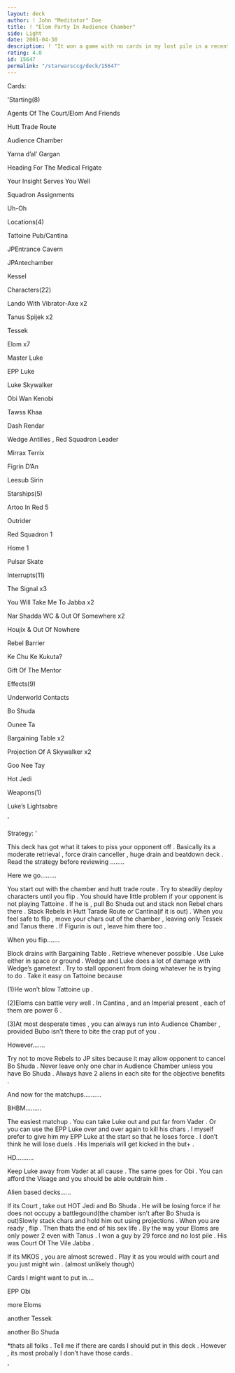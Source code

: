 ```yaml
---
layout: deck
author: ! John "Meditator" Doe
title: ! "Elom Party In Audience Chamber"
side: Light
date: 2001-04-30
description: ! "It won a game with no cards in my lost pile in a recent tourney . Only loses to Gammoreon MKOS ."
rating: 4.0
id: 15647
permalink: "/starwarsccg/deck/15647"
---
```

Cards: 

'Starting(8)

Agents Of The Court/Elom And Friends

Hutt Trade Route

Audience Chamber

Yarna d’al’ Gargan

Heading For The Medical Frigate

Your Insight Serves You Well

Squadron Assignments

Uh-Oh


Locations(4)

Tattoine Pub/Cantina

JPEntrance Cavern

JPAntechamber

Kessel


Characters(22)

Lando With Vibrator-Axe x2

Tanus Spijek x2

Tessek

Elom x7

Master Luke

EPP Luke

Luke Skywalker

Obi Wan Kenobi

Tawss Khaa

Dash Rendar

Wedge Antilles , Red Squadron Leader

Mirrax Terrix

Figrin D’An

Leesub Sirin


Starships(5)

Artoo In Red 5

Outrider

Red Squadron 1

Home 1

Pulsar Skate


Interrupts(11)

The Signal x3

You Will Take Me To Jabba x2

Nar Shadda WC & Out Of Somewhere x2

Houjix & Out Of Nowhere

Rebel Barrier

Ke Chu Ke Kukuta?

Gift Of The Mentor


Effects(9)

Underworld Contacts

Bo Shuda

Ounee Ta

Bargaining Table x2

Projection Of A Skywalker x2

Goo Nee Tay

Hot Jedi


Weapons(1)

Luke’s Lightsabre











'

Strategy: '

This deck has got what it takes to piss your opponent off . Basically its a moderate retrieval , force drain canceller , huge drain and beatdown deck . Read the strategy before reviewing ........


Here we go.........


You start out with the chamber and hutt trade route . Try to steadily deploy characters until you flip . You should have little problem if your opponent is not playing Tattoine . If he is , pull Bo Shuda out and stack non Rebel chars there . Stack Rebels in Hutt Tarade Route or Cantina(if it is out) . When you feel safe to flip , move your chars out of the chamber , leaving only Tessek and Tanus there . If Figurin is out , leave him there too .



When you flip.......


Block drains with Bargaining Table . Retrieve whenever possible . Use Luke either in space or ground . Wedge and Luke does a lot of damage with Wedge’s gametext . Try to stall opponent from doing whatever he is trying to do . Take it easy on Tattoine because


(1)He won’t blow Tattoine up .

(2)Eloms can battle very well . In Cantina , and  an Imperial present , each of them are power 6 .

(3)At most desperate times , you can always run into Audience Chamber , provided Bubo isn’t there to bite the crap put of you .


However.......


Try not to move Rebels to JP sites because it may allow opponent to cancel Bo Shuda . Never leave only one char in Audience Chamber unless you have Bo Shuda . Always have 2 aliens in each site for the objective benefits .


And now for the matchups..........



BHBM.........


The easiest matchup . You can take Luke out and put far from Vader . Or you can use the EPP Luke over and over again to kill his chars . I myself prefer to give him my EPP Luke at the start so that he loses force . I don’t think he will lose duels . His Imperials will get kicked in the but+ .



HD..........


Keep Luke away from Vader at all cause . The same goes for Obi . You can afford the Visage and you should be able outdrain him .



Alien based decks......


If its Court , take out HOT Jedi and Bo Shuda . He will be losing force if he does not occupy a battlegound(the chamber isn’t after Bo Shuda is out)Slowly stack chars and hold him out using projections . When you are ready , flip . Then thats the end of his sex life . By the way your Eloms are only power 2 even with Tanus . I won a guy by 29 force and no lost pile . His was Court Of The Vile Jabba .




If its MKOS , you are almost screwed . Play it as you would with court and you just might win . (almost unlikely though)



Cards I might want to put in....


EPP Obi

more Eloms

another Tessek

another Bo Shuda




*thats all folks . Tell me if there are cards I should put in this deck . However , its most probally I don’t have those cards .












'

